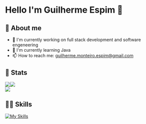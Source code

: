 # Hello I'm Guilherme Espim 👋

## 📖 About me
- 🔭 I'm currently working on full stack development and software engeneering
- 🌱 I'm currently learning Java
- 📫 How to reach me: guilherme.monteiro.espim@gmail.com

## 🚀 Stats
<div style="display: flex; flex-wrap: wrap;">
  <img align="center" src="https://github-readme-stats.vercel.app/api?username=GuiEspim18&theme=prussian&show_icons=true&hide_border=true&count_private=true" />
  <img align="center" src="https://github-readme-streak-stats.herokuapp.com/?user=GuiEspim18&theme=prussian&hide_border=true" />
</div>
<div>
   <img align="center" src="https://github-readme-stats.vercel.app/api/top-langs/?username=GuiEspim18&theme=prussian&layout=compact" />
</div>

## 💪🏻 Skills
[![My Skills](https://skillicons.dev/icons?i=javascript,typescript,nodejs,php,java,python,cpp,postgresql,mysql,mongodb,nestjs,angular,express,react,vite,html,css,scss,figma,git&theme=dark)](https://skillicons.dev)
